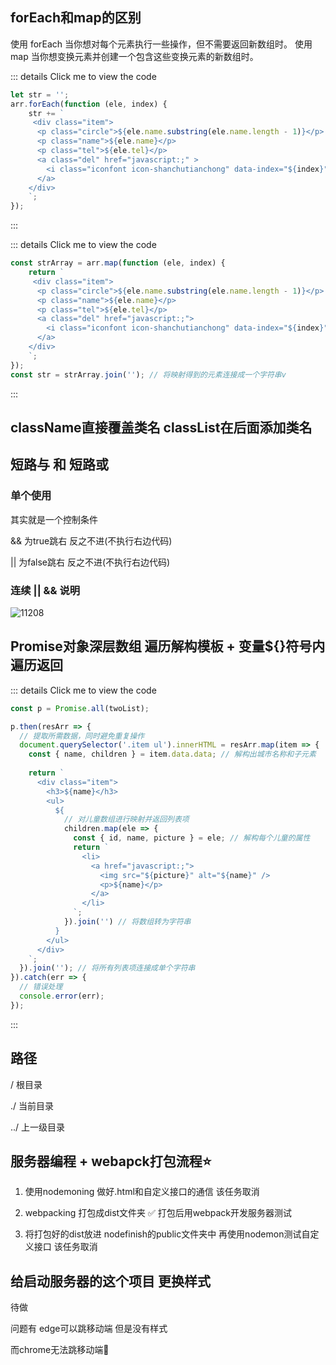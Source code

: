 ## forEach和map的区别
使用 forEach 当你想对每个元素执行一些操作，但不需要返回新数组时。
使用 map 当你想变换元素并创建一个包含这些变换元素的新数组时。

::: details Click me to view the code
```js
let str = '';  
arr.forEach(function (ele, index) {  
    str += `  
     <div class="item">  
      <p class="circle">${ele.name.substring(ele.name.length - 1)}</p>  
      <p class="name">${ele.name}</p>  
      <p class="tel">${ele.tel}</p>  
      <a class="del" href="javascript:;" >  
        <i class="iconfont icon-shanchutianchong" data-index="${index}"></i>  
      </a>  
    </div>  
    `;  
});
```
:::

::: details Click me to view the code
```js
const strArray = arr.map(function (ele, index) {  
    return `  
     <div class="item">  
      <p class="circle">${ele.name.substring(ele.name.length - 1)}</p>  
      <p class="name">${ele.name}</p>  
      <p class="tel">${ele.tel}</p>  
      <a class="del" href="javascript:;">  
        <i class="iconfont icon-shanchutianchong" data-index="${index}"></i>  
      </a>  
    </div>  
    `;  
});  
const str = strArray.join(''); // 将映射得到的元素连接成一个字符串v
```
:::

## className直接覆盖类名 classList在后面添加类名

## 短路与 和 短路或

### 单个使用
其实就是一个控制条件

&& 为true跳右 反之不进(不执行右边代码)

|| 为false跳右 反之不进(不执行右边代码)

### 连续 || && 说明
![11208](../images/11月/11-20/8.png)

## Promise对象深层数组 遍历解构模板 + 变量${}符号内遍历返回
::: details Click me to view the code
```js
const p = Promise.all(twoList);  

p.then(resArr => {  
  // 提取所需数据，同时避免重复操作  
  document.querySelector('.item ul').innerHTML = resArr.map(item => {  
    const { name, children } = item.data.data; // 解构出城市名称和子元素  
    
    return `  
      <div class="item">  
        <h3>${name}</h3>  
        <ul>  
          ${  
            // 对儿童数组进行映射并返回列表项  
            children.map(ele => {  
              const { id, name, picture } = ele; // 解构每个儿童的属性  
              return `  
                <li>  
                  <a href="javascript:;">  
                    <img src="${picture}" alt="${name}" />  
                    <p>${name}</p>  
                  </a>  
                </li>  
              `;  
            }).join('') // 将数组转为字符串  
          }  
        </ul>  
      </div>  
    `;  
  }).join(''); // 将所有列表项连接成单个字符串  
}).catch(err => {  
  // 错误处理  
  console.error(err);  
});
```
:::

## 路径
/ 根目录

./ 当前目录

../ 上一级目录

## 服务器编程 + webapck打包流程⭐
1. 使用nodemoning 做好.html和自定义接口的通信 该任务取消

2. webpacking 打包成dist文件夹 ✅ 打包后用webpack开发服务器测试

3. 将打包好的dist放进 nodefinish的public文件夹中 再使用nodemon测试自定义接口 该任务取消

## 给启动服务器的这个项目 更换样式
待做 

问题有 edge可以跳移动端 但是没有样式

而chrome无法跳移动端🔧
